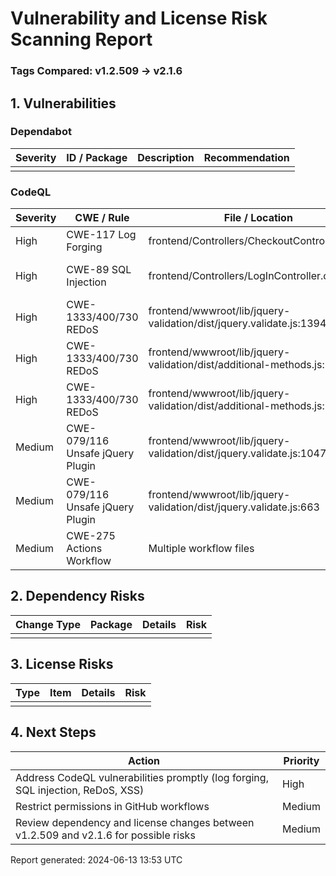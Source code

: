 # Vulnerability and License Risk Scanning Report

### Tags Compared: v1.2.509 → v2.1.6

## 1. Vulnerabilities
### Dependabot
| Severity | ID / Package | Description | Recommendation |
|----------|--------------|-------------|----------------|
|          |              |             |                |

### CodeQL
| Severity | CWE / Rule | File / Location | Description | Recommendation |
|----------|------------|-----------------|-------------|----------------|
| High     | CWE-117 Log Forging | frontend/Controllers/CheckoutController.cs:51 | Log entries created from user input | Sanitize and validate log data |
| High     | CWE-89 SQL Injection | frontend/Controllers/LogInController.cs:17 | SQL query built from user-controlled sources | Use parameterized queries |
| High     | CWE-1333/400/730 REDoS | frontend/wwwroot/lib/jquery-validation/dist/jquery.validate.js:1394 | Inefficient regular expression: potential for ReDoS | Rewrite regex to prevent backtracking |
| High     | CWE-1333/400/730 REDoS | frontend/wwwroot/lib/jquery-validation/dist/additional-methods.js:1092 | Inefficient regular expression: potential for ReDoS | Rewrite regex to prevent backtracking |
| High     | CWE-1333/400/730 REDoS | frontend/wwwroot/lib/jquery-validation/dist/additional-methods.js:1092 | Inefficient regular expression: potential for ReDoS | Rewrite regex to prevent backtracking |
| Medium   | CWE-079/116 Unsafe jQuery Plugin | frontend/wwwroot/lib/jquery-validation/dist/jquery.validate.js:1047 | Potential XSS vulnerability in '$.fn.validate' and '$.fn.rules' plugin | Ensure user input is not used directly for HTML construction |
| Medium   | CWE-079/116 Unsafe jQuery Plugin | frontend/wwwroot/lib/jquery-validation/dist/jquery.validate.js:663 | Potential XSS vulnerability in '$.fn.validate' and '$.fn.rules' plugin | Ensure user input is not used directly for HTML construction |
| Medium   | CWE-275 Actions Workflow | Multiple workflow files | Permissions for GITHUB_TOKEN are not restricted | Set explicit permissions in each workflow |
 

## 2. Dependency Risks
| Change Type | Package | Details | Risk |
|-------------|---------|---------|------|
|             |         |         |      |

## 3. License Risks
| Type | Item | Details | Risk |
|------|------|---------|------|
|      |      |         |      |

## 4. Next Steps
| Action | Priority |
|--------|----------|
| Address CodeQL vulnerabilities promptly (log forging, SQL injection, ReDoS, XSS) | High |
| Restrict permissions in GitHub workflows | Medium |
| Review dependency and license changes between v1.2.509 and v2.1.6 for possible risks | Medium |

Report generated: 2024-06-13 13:53 UTC
